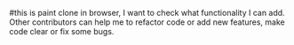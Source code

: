 #this is paint clone in browser, I want to check what functionality I can add.
Other contributors can help me to refactor code or add new features, make code clear or fix some bugs.

